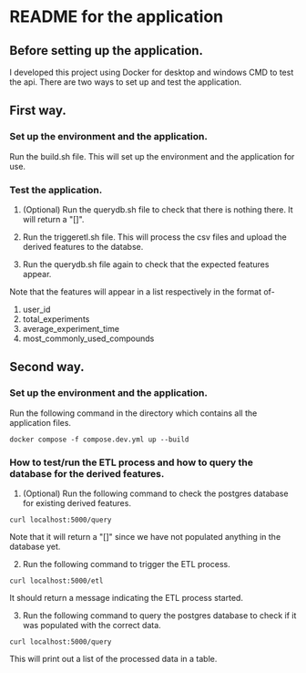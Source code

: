 # README for the application

## Before setting up the application.
I developed this project using Docker for desktop and windows CMD to test the api.
There are two ways to set up and test the application.

## First way.

### Set up the environment and the application.
Run the build.sh file. This will set up the environment and the application for use.

### Test the application.
1. (Optional) Run the querydb.sh file to check that there is nothing there. It will return a "[]".

2. Run the triggeretl.sh file. This will process the csv files and upload the derived features to the databse.

3. Run the querydb.sh file again to check that the expected features appear.

Note that the features will appear in a list respectively in the format of-

1. user_id
2. total_experiments
3. average_experiment_time
4. most_commonly_used_compounds

## Second way.

### Set up the environment and the application.
Run the following command in the directory which contains all the application files. 

`docker compose -f compose.dev.yml up --build`

### How to test/run the ETL process and how to query the database for the derived features.
1. (Optional) Run the following command to check the postgres database for existing derived features. 

`curl localhost:5000/query`

Note that it will return a "[]" since we have not populated anything in the database yet. 

2. Run the following command to trigger the ETL process.

`curl localhost:5000/etl`

It should return a message indicating the ETL process started.

3. Run the following command to query the postgres database to check if it was populated with the correct data.

`curl localhost:5000/query`

This will print out a list of the processed data in a table.
